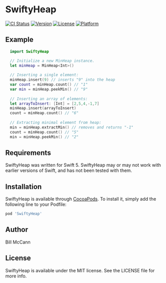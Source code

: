 # SwiftyHeap

[![CI Status](https://img.shields.io/travis/BillMcCann/SwiftyHeap.svg?style=flat)](https://travis-ci.org/BillMcCann/SwiftyHeap)
[![Version](https://img.shields.io/cocoapods/v/SwiftyHeap.svg?style=flat)](https://cocoapods.org/pods/SwiftyHeap)
[![License](https://img.shields.io/cocoapods/l/SwiftyHeap.svg?style=flat)](https://cocoapods.org/pods/SwiftyHeap)
[![Platform](https://img.shields.io/cocoapods/p/SwiftyHeap.svg?style=flat)](https://cocoapods.org/pods/SwiftyHeap)

## Example

```swift
  import SwiftyHeap

  // Initialize a new MinHeap instance.
  let minHeap = MinHeap<Int>()
  
  // Inserting a single element:
  minHeap.insert(9) // inserts "9" into the heap
  var count = minHeap.count() // "1"
  var min = minHeap.peekMin() // "9"
  
  // Inserting an array of elements:
  let arrayToInsert: [Int] = [2,5,4,-1,7]
  minHeap.insert(arrayToInsert)
  count = minHeap.count() // "6"
  
  // Extracting minimal element from heap:
  min = minHeap.extractMin() // removes and returns "-1"
  count = minHeap.count() // "5"
  min = minHeap.peekMin() // "2"
```

## Requirements

SwiftyHeap was written for Swift 5. SwiftyHeap may or may not work with earlier versions of Swift, and has not been tested with them.

## Installation

SwiftyHeap is available through [CocoaPods](https://cocoapods.org). To install
it, simply add the following line to your Podfile:

```ruby
pod 'SwiftyHeap'
```

## Author

Bill McCann

## License

SwiftyHeap is available under the MIT license. See the LICENSE file for more info.
